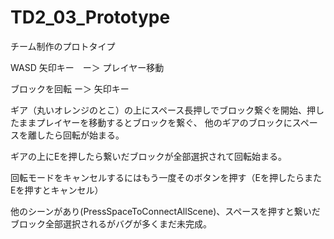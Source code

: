 # TD2_03_Prototype
チーム制作のプロトタイプ

WASD 矢印キー　ー＞  プレイヤー移動

ブロックを回転 ー＞   矢印キー

ギア（丸いオレンジのとこ）の上にスペース長押しでブロック繋ぐを開始、押したままプレイヤーを移動するとブロックを繋ぐ、
他のギアのブロックにスペースを離したら回転が始まる。

ギアの上にEを押したら繋いだブロックが全部選択されて回転始まる。

回転モードをキャンセルするにはもう一度そのボタンを押す（Eを押したらまたEを押すとキャンセル）

他のシーンがあり(PressSpaceToConnectAllScene)、スペースを押すと繋いだブロック全部選択されるがバグが多くまだ未完成。

